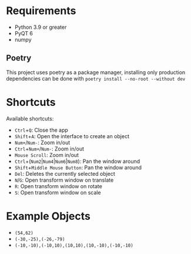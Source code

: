 # Requirements
- Python 3.9 or greater
- PyQT 6
- numpy

## Poetry
This project uses poetry as a package manager, installing only production
dependencies can be done with `poetry install --no-root --without dev`

# Shortcuts
Available shortcuts:

- `Ctrl`+`Q`: Close the app
- `Shift`+`A`: Open the interface to create an object
- `Num+`/`Num-`: Zoom in/out
- `Ctrl`+`Num+`/`Num-`: Zoom in/out
- `Mouse Scroll`: Zoom in/out
- `Ctrl`+(`Num2`|`Num4`|`Num6`|`Num8`): Pan the window around
- `Shift`+`Middle Mouse Button`: Pan the window around
- `Del`: Deletes the currently selected object
- `N`/`G`: Open transform window on translate
- `R`: Open transform window on rotate
- `S`: Open transform window on scale

# Example Objects
- `(54,62)`
- `(-30,-25),(-26,-79)`
- `(-10,-10),(-10,10),(10,10),(10,-10),(-10,-10)`
